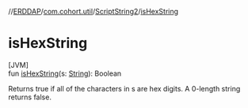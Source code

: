 //[ERDDAP](../../../index.md)/[com.cohort.util](../index.md)/[ScriptString2](index.md)/[isHexString](is-hex-string.md)

# isHexString

[JVM]\
fun [isHexString](is-hex-string.md)(s: [String](https://docs.oracle.com/en/java/javase/17/docs/api/java.base/java/lang/String.html)): Boolean

Returns true if all of the characters in s are hex digits. A 0-length string returns false.